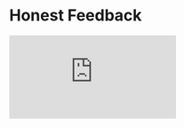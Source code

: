 # Honest Feedback

![Demonstration of the APIs](https://github.com/pratikdev/honest-feedback/blob/readme-pdf/HonestFeedback.pdf?raw=true)

